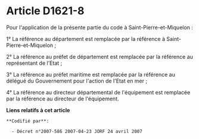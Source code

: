 # Article D1621-8

Pour l'application de la présente partie du code à Saint-Pierre-et-Miquelon :

1° La référence au département est remplacée par la référence à Saint-Pierre-et-Miquelon ;

2° La référence au préfet de département est remplacée par la référence au représentant de l'Etat ;

3° La référence au préfet maritime est remplacée par la référence au délégué du Gouvernement pour l'action de l'Etat en mer ;

4° La référence au directeur départemental de l'équipement est remplacée par la référence au directeur de l'équipement.

**Liens relatifs à cet article**

	**Codifié par**:

	  - Décret n°2007-586 2007-04-23 JORF 24 avril 2007

